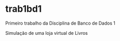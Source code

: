# trab1bd1
Primeiro trabalho da Disciplina de Banco de Dados 1

Simulação de uma loja virtual de Livros

